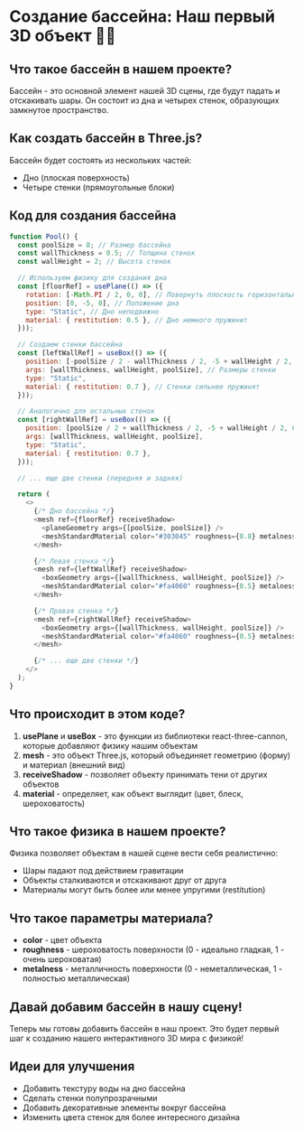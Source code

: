 # Создание бассейна: Наш первый 3D объект 🏊‍♂️

## Что такое бассейн в нашем проекте?

Бассейн - это основной элемент нашей 3D сцены, где будут падать и отскакивать шары. Он состоит из дна и четырех стенок, образующих замкнутое пространство.

## Как создать бассейн в Three.js?

Бассейн будет состоять из нескольких частей:
- Дно (плоская поверхность)
- Четыре стенки (прямоугольные блоки)

## Код для создания бассейна

```javascript
function Pool() {
  const poolSize = 8; // Размер бассейна
  const wallThickness = 0.5; // Толщина стенок
  const wallHeight = 2; // Высота стенок

  // Используем физику для создания дна
  const [floorRef] = usePlane(() => ({
    rotation: [-Math.PI / 2, 0, 0], // Повернуть плоскость горизонтально
    position: [0, -5, 0], // Положение дна
    type: "Static", // Дно неподвижно
    material: { restitution: 0.5 }, // Дно немного пружинит
  }));

  // Создаем стенки бассейна
  const [leftWallRef] = useBox(() => ({
    position: [-poolSize / 2 - wallThickness / 2, -5 + wallHeight / 2, 0],
    args: [wallThickness, wallHeight, poolSize], // Размеры стенки
    type: "Static",
    material: { restitution: 0.7 }, // Стенки сильнее пружинят
  }));

  // Аналогично для остальных стенок
  const [rightWallRef] = useBox(() => ({
    position: [poolSize / 2 + wallThickness / 2, -5 + wallHeight / 2, 0],
    args: [wallThickness, wallHeight, poolSize],
    type: "Static",
    material: { restitution: 0.7 },
  }));

  // ... еще две стенки (передняя и задняя)

  return (
    <>
      {/* Дно бассейна */}
      <mesh ref={floorRef} receiveShadow>
        <planeGeometry args={[poolSize, poolSize]} />
        <meshStandardMaterial color="#303045" roughness={0.8} metalness={0.2} />
      </mesh>

      {/* Левая стенка */}
      <mesh ref={leftWallRef} receiveShadow>
        <boxGeometry args={[wallThickness, wallHeight, poolSize]} />
        <meshStandardMaterial color="#fa4060" roughness={0.5} metalness={0.3} />
      </mesh>

      {/* Правая стенка */}
      <mesh ref={rightWallRef} receiveShadow>
        <boxGeometry args={[wallThickness, wallHeight, poolSize]} />
        <meshStandardMaterial color="#fa4060" roughness={0.5} metalness={0.3} />
      </mesh>

      {/* ... еще две стенки */}
    </>
  );
}
```

## Что происходит в этом коде?

1. **usePlane** и **useBox** - это функции из библиотеки react-three-cannon, которые добавляют физику нашим объектам
2. **mesh** - это объект Three.js, который объединяет геометрию (форму) и материал (внешний вид)
3. **receiveShadow** - позволяет объекту принимать тени от других объектов
4. **material** - определяет, как объект выглядит (цвет, блеск, шероховатость)

## Что такое физика в нашем проекте?

Физика позволяет объектам в нашей сцене вести себя реалистично:
- Шары падают под действием гравитации
- Объекты сталкиваются и отскакивают друг от друга
- Материалы могут быть более или менее упругими (restitution)

## Что такое параметры материала?

- **color** - цвет объекта
- **roughness** - шероховатость поверхности (0 - идеально гладкая, 1 - очень шероховатая)
- **metalness** - металличность поверхности (0 - неметаллическая, 1 - полностью металлическая)

## Давай добавим бассейн в нашу сцену!

Теперь мы готовы добавить бассейн в наш проект. Это будет первый шаг к созданию нашего интерактивного 3D мира с физикой!

## Идеи для улучшения

- Добавить текстуру воды на дно бассейна
- Сделать стенки полупрозрачными
- Добавить декоративные элементы вокруг бассейна
- Изменить цвета стенок для более интересного дизайна